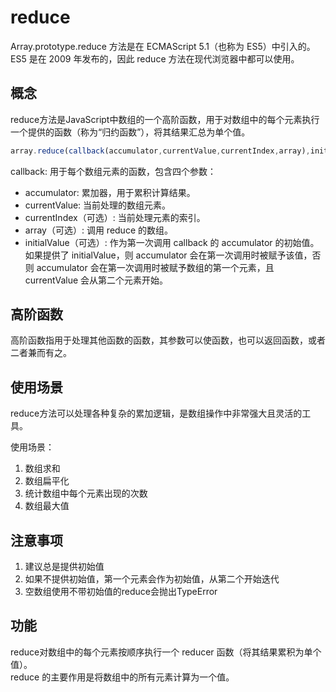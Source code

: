 # reduce
Array.prototype.reduce 方法是在 ECMAScript 5.1（也称为 ES5）中引入的。ES5 是在 2009 年发布的，因此 reduce 方法在现代浏览器中都可以使用。

## 概念
reduce方法是JavaScript中数组的一个高阶函数，用于对数组中的每个元素执行一个提供的函数（称为“归约函数”），将其结果汇总为单个值。

```js
array.reduce(callback(accumulator,currentValue,currentIndex,array),initialValue)
```
callback: 用于每个数组元素的函数，包含四个参数：   
- accumulator: 累加器，用于累积计算结果。
- currentValue: 当前处理的数组元素。
- currentIndex（可选）: 当前处理元素的索引。
- array（可选）: 调用 reduce 的数组。
- initialValue（可选）: 作为第一次调用 callback 的 accumulator 的初始值。如果提供了 initialValue，则 accumulator 会在第一次调用时被赋予该值，否则 accumulator 会在第一次调用时被赋予数组的第一个元素，且 currentValue 会从第二个元素开始。


## 高阶函数
高阶函数指用于处理其他函数的函数，其参数可以使函数，也可以返回函数，或者二者兼而有之。

## 使用场景
reduce方法可以处理各种复杂的累加逻辑，是数组操作中非常强大且灵活的工具。

使用场景： 
1. 数组求和  
2. 数组扁平化
3. 统计数组中每个元素出现的次数
4. 数组最大值

## 注意事项
1. 建议总是提供初始值
2. 如果不提供初始值，第一个元素会作为初始值，从第二个开始迭代
3. 空数组使用不带初始值的reduce会抛出TypeError

## 功能
reduce对数组中的每个元素按顺序执行一个 reducer 函数（将其结果累积为单个值）。  
reduce 的主要作用是将数组中的所有元素计算为一个值。
